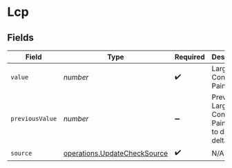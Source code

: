 # Lcp


## Fields

| Field                                                                        | Type                                                                         | Required                                                                     | Description                                                                  | Example                                                                      |
| ---------------------------------------------------------------------------- | ---------------------------------------------------------------------------- | ---------------------------------------------------------------------------- | ---------------------------------------------------------------------------- | ---------------------------------------------------------------------------- |
| `value`                                                                      | *number*                                                                     | :heavy_check_mark:                                                           | Largest Contentful Paint value                                               | 1200                                                                         |
| `previousValue`                                                              | *number*                                                                     | :heavy_minus_sign:                                                           | Previous Largest Contentful Paint value to display a delta                   | 1000                                                                         |
| `source`                                                                     | [operations.UpdateCheckSource](../../models/operations/updatechecksource.md) | :heavy_check_mark:                                                           | N/A                                                                          |                                                                              |